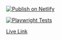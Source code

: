 [![Publish on Netlify](https://github.com/avalos010/twitch-app/actions/workflows/workflow.yml/badge.svg)](https://github.com/avalos010/twitch-app/actions/workflows/workflow.yml)

[![Playwright Tests](https://github.com/avalos010/twitch-app/actions/workflows/playwright.yml/badge.svg)](https://github.com/avalos010/twitch-app/actions/workflows/playwright.yml)

[Live Link](https://jade-pastelito-936508.netlify.app/)
